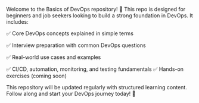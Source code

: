 Welcome to the Basics of DevOps repository! 🎯 This repo is designed for beginners and job seekers looking to build a strong foundation in DevOps. It includes:

✅ Core DevOps concepts explained in simple terms

✅ Interview preparation with common DevOps questions

✅ Real-world use cases and examples

✅ CI/CD, automation, monitoring, and testing fundamentals
✅ Hands-on exercises (coming soon)

This repository will be updated regularly with structured learning content. Follow along and start your DevOps journey today! 🚀
